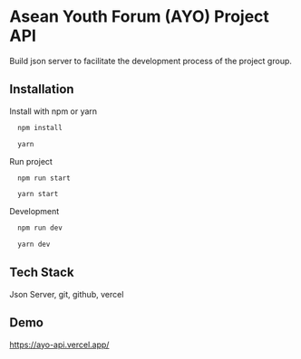 # Asean Youth Forum (AYO) Project API

Build json server to facilitate the development process of the project group.

## Installation

Install with npm or yarn

```bash
  npm install
```

```bash
  yarn
```

Run project

```bash
  npm run start
```

```bash
  yarn start
```

Development

```bash
  npm run dev
```

```bash
  yarn dev
```

## Tech Stack

Json Server, git, github, vercel

## Demo

https://ayo-api.vercel.app/
